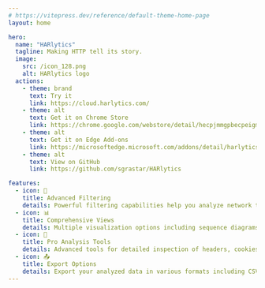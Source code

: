 ```yaml
---
# https://vitepress.dev/reference/default-theme-home-page
layout: home

hero:
  name: "HARlytics"
  tagline: Making HTTP tell its story.
  image:
    src: /icon_128.png
    alt: HARlytics logo
  actions:
    - theme: brand
      text: Try it
      link: https://cloud.harlytics.com/
    - theme: alt
      text: Get it on Chrome Store
      link: https://chrome.google.com/webstore/detail/hecpjmmgpbecpeigmoilgcljdkidlbgm
    - theme: alt
      text: Get it on Edge Add-ons
      link: https://microsoftedge.microsoft.com/addons/detail/harlytics/dhhndkibkdekohnpmhaeeegkcpmpjben
    - theme: alt
      text: View on GitHub
      link: https://github.com/sgrastar/HARlytics

features:
  - icon: 🎯
    title: Advanced Filtering
    details: Powerful filtering capabilities help you analyze network traffic by focusing on specific requests and responses.
  - icon: 📊 
    title: Comprehensive Views
    details: Multiple visualization options including sequence diagrams (Mermaid and PlantUML formats), detailed HTTP interactions, and specialized cookie tracking views for complete analysis.
  - icon: 💫
    title: Pro Analysis Tools
    details: Advanced tools for detailed inspection of headers, cookies, parameters, timing, and cache behaviors.
  - icon: 📤
    title: Export Options
    details: Export your analyzed data in various formats including CSV and diagrams for documentation and sharing.
---
```


